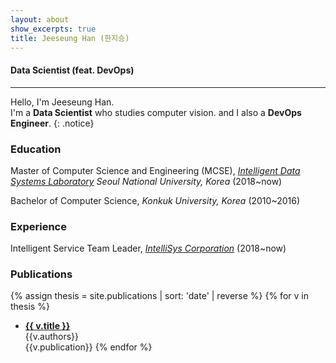```yaml
---
layout: about
show_excerpts: true
title: Jeeseung Han (한지승)
---
```


#### Data Scientist (feat. DevOps)
---
Hello, I'm Jeeseung Han. <br/>
I'm a **Data Scientist** who studies computer vision. and I also a **DevOps Engineer**.
{: .notice}

### Education
Master of Computer Science and Engineering (MCSE), *[Intelligent Data Systems Laboratory](http://ids.snu.ac.kr/) Seoul National University, Korea* (2018~now)

Bachelor of Computer Science, *Konkuk University, Korea* (2010~2016)


### Experience
Intelligent Service Team Leader, *[IntelliSys Corporation](http://intellisys.co.kr)* (2018~now)


### Publications
{% assign thesis = site.publications | sort: 'date' | reverse %}
{% for v in thesis %}
- [**{{ v.title }}**]({{v.url}})<br/>{{v.authors}}<br/>{{v.publication}}
{% endfor %}
